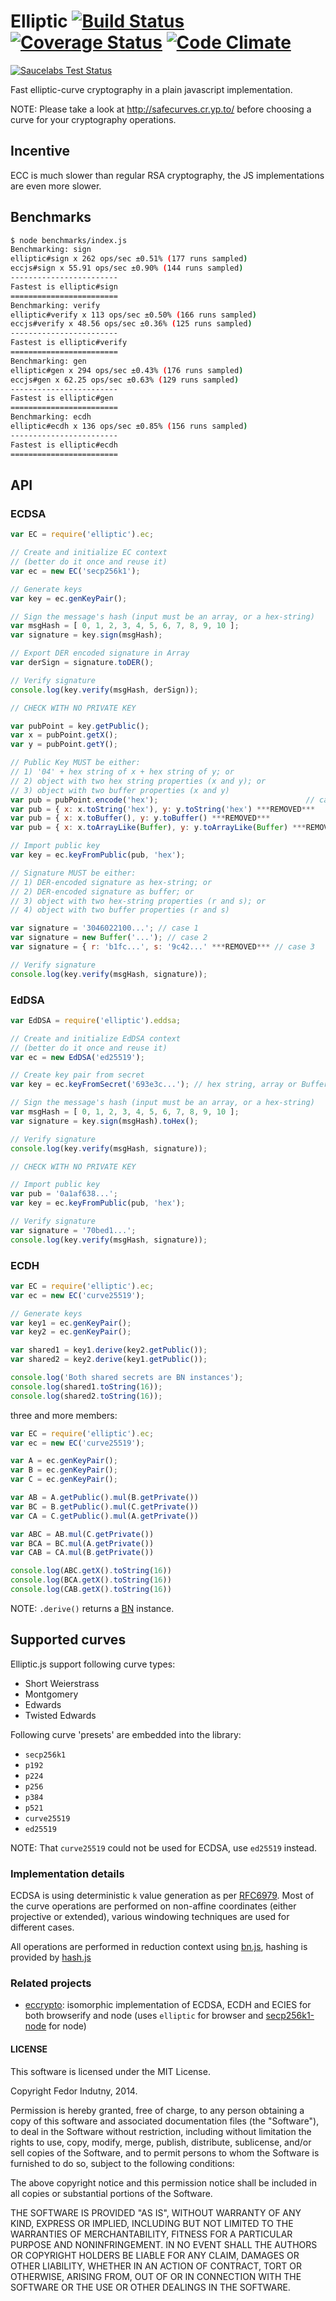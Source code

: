 # Elliptic [![Build Status](https://secure.travis-ci.org/indutny/elliptic.png)](http://travis-ci.org/indutny/elliptic) [![Coverage Status](https://coveralls.io/repos/indutny/elliptic/badge.svg?branch=master&service=github)](https://coveralls.io/github/indutny/elliptic?branch=master) [![Code Climate](https://codeclimate.com/github/indutny/elliptic/badges/gpa.svg)](https://codeclimate.com/github/indutny/elliptic)

[![Saucelabs Test Status](https://saucelabs.com/browser-matrix/gh-indutny-elliptic.svg)](https://saucelabs.com/u/gh-indutny-elliptic)

Fast elliptic-curve cryptography in a plain javascript implementation.

NOTE: Please take a look at http://safecurves.cr.yp.to/ before choosing a curve
for your cryptography operations.

## Incentive

ECC is much slower than regular RSA cryptography, the JS implementations are
even more slower.

## Benchmarks

```bash
$ node benchmarks/index.js
Benchmarking: sign
elliptic#sign x 262 ops/sec ±0.51% (177 runs sampled)
eccjs#sign x 55.91 ops/sec ±0.90% (144 runs sampled)
------------------------
Fastest is elliptic#sign
========================
Benchmarking: verify
elliptic#verify x 113 ops/sec ±0.50% (166 runs sampled)
eccjs#verify x 48.56 ops/sec ±0.36% (125 runs sampled)
------------------------
Fastest is elliptic#verify
========================
Benchmarking: gen
elliptic#gen x 294 ops/sec ±0.43% (176 runs sampled)
eccjs#gen x 62.25 ops/sec ±0.63% (129 runs sampled)
------------------------
Fastest is elliptic#gen
========================
Benchmarking: ecdh
elliptic#ecdh x 136 ops/sec ±0.85% (156 runs sampled)
------------------------
Fastest is elliptic#ecdh
========================
```

## API

### ECDSA

```javascript
var EC = require('elliptic').ec;

// Create and initialize EC context
// (better do it once and reuse it)
var ec = new EC('secp256k1');

// Generate keys
var key = ec.genKeyPair();

// Sign the message's hash (input must be an array, or a hex-string)
var msgHash = [ 0, 1, 2, 3, 4, 5, 6, 7, 8, 9, 10 ];
var signature = key.sign(msgHash);

// Export DER encoded signature in Array
var derSign = signature.toDER();

// Verify signature
console.log(key.verify(msgHash, derSign));

// CHECK WITH NO PRIVATE KEY

var pubPoint = key.getPublic();
var x = pubPoint.getX();
var y = pubPoint.getY();

// Public Key MUST be either:
// 1) '04' + hex string of x + hex string of y; or
// 2) object with two hex string properties (x and y); or
// 3) object with two buffer properties (x and y)
var pub = pubPoint.encode('hex');                                 // case 1
var pub = { x: x.toString('hex'), y: y.toString('hex') ***REMOVED***         // case 2
var pub = { x: x.toBuffer(), y: y.toBuffer() ***REMOVED***                   // case 3
var pub = { x: x.toArrayLike(Buffer), y: y.toArrayLike(Buffer) ***REMOVED*** // case 3

// Import public key
var key = ec.keyFromPublic(pub, 'hex');

// Signature MUST be either:
// 1) DER-encoded signature as hex-string; or
// 2) DER-encoded signature as buffer; or
// 3) object with two hex-string properties (r and s); or
// 4) object with two buffer properties (r and s)

var signature = '3046022100...'; // case 1
var signature = new Buffer('...'); // case 2
var signature = { r: 'b1fc...', s: '9c42...' ***REMOVED*** // case 3

// Verify signature
console.log(key.verify(msgHash, signature));
```

### EdDSA

```javascript
var EdDSA = require('elliptic').eddsa;

// Create and initialize EdDSA context
// (better do it once and reuse it)
var ec = new EdDSA('ed25519');

// Create key pair from secret
var key = ec.keyFromSecret('693e3c...'); // hex string, array or Buffer

// Sign the message's hash (input must be an array, or a hex-string)
var msgHash = [ 0, 1, 2, 3, 4, 5, 6, 7, 8, 9, 10 ];
var signature = key.sign(msgHash).toHex();

// Verify signature
console.log(key.verify(msgHash, signature));

// CHECK WITH NO PRIVATE KEY

// Import public key
var pub = '0a1af638...';
var key = ec.keyFromPublic(pub, 'hex');

// Verify signature
var signature = '70bed1...';
console.log(key.verify(msgHash, signature));
```

### ECDH

```javascript
var EC = require('elliptic').ec;
var ec = new EC('curve25519');

// Generate keys
var key1 = ec.genKeyPair();
var key2 = ec.genKeyPair();

var shared1 = key1.derive(key2.getPublic());
var shared2 = key2.derive(key1.getPublic());

console.log('Both shared secrets are BN instances');
console.log(shared1.toString(16));
console.log(shared2.toString(16));
```

three and more members:
```javascript
var EC = require('elliptic').ec;
var ec = new EC('curve25519');

var A = ec.genKeyPair();
var B = ec.genKeyPair();
var C = ec.genKeyPair();

var AB = A.getPublic().mul(B.getPrivate())
var BC = B.getPublic().mul(C.getPrivate())
var CA = C.getPublic().mul(A.getPrivate())

var ABC = AB.mul(C.getPrivate())
var BCA = BC.mul(A.getPrivate())
var CAB = CA.mul(B.getPrivate())

console.log(ABC.getX().toString(16))
console.log(BCA.getX().toString(16))
console.log(CAB.getX().toString(16))
```

NOTE: `.derive()` returns a [BN][1] instance.

## Supported curves

Elliptic.js support following curve types:

* Short Weierstrass
* Montgomery
* Edwards
* Twisted Edwards

Following curve 'presets' are embedded into the library:

* `secp256k1`
* `p192`
* `p224`
* `p256`
* `p384`
* `p521`
* `curve25519`
* `ed25519`

NOTE: That `curve25519` could not be used for ECDSA, use `ed25519` instead.

### Implementation details

ECDSA is using deterministic `k` value generation as per [RFC6979][0]. Most of
the curve operations are performed on non-affine coordinates (either projective
or extended), various windowing techniques are used for different cases.

All operations are performed in reduction context using [bn.js][1], hashing is
provided by [hash.js][2]

### Related projects

* [eccrypto][3]: isomorphic implementation of ECDSA, ECDH and ECIES for both
  browserify and node (uses `elliptic` for browser and [secp256k1-node][4] for
  node)

#### LICENSE

This software is licensed under the MIT License.

Copyright Fedor Indutny, 2014.

Permission is hereby granted, free of charge, to any person obtaining a
copy of this software and associated documentation files (the
"Software"), to deal in the Software without restriction, including
without limitation the rights to use, copy, modify, merge, publish,
distribute, sublicense, and/or sell copies of the Software, and to permit
persons to whom the Software is furnished to do so, subject to the
following conditions:

The above copyright notice and this permission notice shall be included
in all copies or substantial portions of the Software.

THE SOFTWARE IS PROVIDED "AS IS", WITHOUT WARRANTY OF ANY KIND, EXPRESS
OR IMPLIED, INCLUDING BUT NOT LIMITED TO THE WARRANTIES OF
MERCHANTABILITY, FITNESS FOR A PARTICULAR PURPOSE AND NONINFRINGEMENT. IN
NO EVENT SHALL THE AUTHORS OR COPYRIGHT HOLDERS BE LIABLE FOR ANY CLAIM,
DAMAGES OR OTHER LIABILITY, WHETHER IN AN ACTION OF CONTRACT, TORT OR
OTHERWISE, ARISING FROM, OUT OF OR IN CONNECTION WITH THE SOFTWARE OR THE
USE OR OTHER DEALINGS IN THE SOFTWARE.

[0]: http://tools.ietf.org/html/rfc6979
[1]: https://github.com/indutny/bn.js
[2]: https://github.com/indutny/hash.js
[3]: https://github.com/bitchan/eccrypto
[4]: https://github.com/wanderer/secp256k1-node

